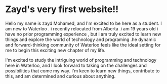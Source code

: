 <html>
<head>
 <title>welcome to Zayd mohamed first website</title>
</head>
</body>
<h1>Zayd's very first website!! </H1>
<!-- Author: Zayd Mohamed -->
<!-- Email: zmohamed9021@conestogac.on.ca -->

<p>Hello my name is zayd Mohamed, and I'm excited to be here as a student. I am new to Waterloo . i recently relocated from Alberta .i am 19 years old i have no prior programming experience , but i am truly excited to learn new things and explore the world of technology and programing .he dynamic and forward-thinking community of Waterloo feels like the ideal setting for me to begin this exciting new chapter of my life.</p>


<P>I'm excited to study the intriguing world of programming and technology here in Waterloo, and I look forward to taking on the challenges and possibilities that come my way. I'm keen to learn new things, contribute to this, and am determined and curious about anything.</P>

</body>
  
</html>

